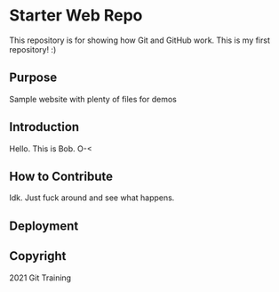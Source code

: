 # Starter Web Repo

This repository is for showing how Git and GitHub work. This is my first repository! :)

## Purpose

Sample website with plenty of files for demos

## Introduction

Hello. This is Bob. O-\<

## How to Contribute

Idk. Just fuck around and see what happens.

## Deployment

## Copyright
2021 Git Training